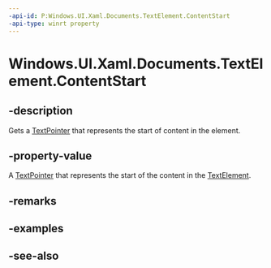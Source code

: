 ```yaml
---
-api-id: P:Windows.UI.Xaml.Documents.TextElement.ContentStart
-api-type: winrt property
---
```


<!-- Property syntax
public Windows.UI.Xaml.Documents.TextPointer ContentStart { get; }
-->

# Windows.UI.Xaml.Documents.TextElement.ContentStart

## -description
Gets a [TextPointer](textpointer.md) that represents the start of content in the element.



## -property-value
A [TextPointer](textpointer.md) that represents the start of the content in the [TextElement](textelement.md).

## -remarks

## -examples

## -see-also
